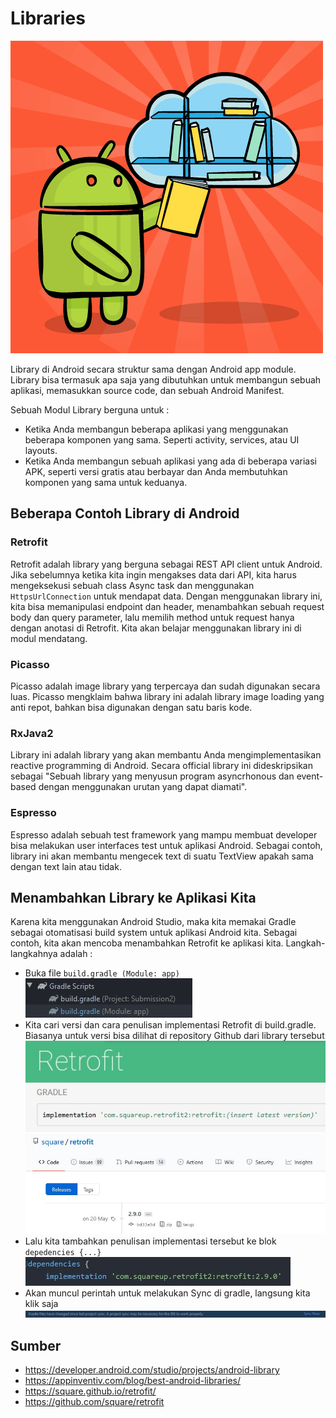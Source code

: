 # Libraries

![android libraries](img/1.png)

Library di Android secara struktur sama dengan Android app module. Library bisa termasuk apa saja yang dibutuhkan untuk membangun sebuah aplikasi, memasukkan source code, dan sebuah Android Manifest.

Sebuah Modul Library berguna untuk :
- Ketika Anda membangun beberapa aplikasi yang menggunakan beberapa komponen yang sama. Seperti activity, services, atau UI layouts.
- Ketika Anda membangun sebuah aplikasi yang ada di beberapa variasi APK, seperti versi gratis atau berbayar dan Anda membutuhkan komponen yang sama untuk keduanya.

## Beberapa Contoh Library di Android

### Retrofit
Retrofit adalah library yang berguna sebagai REST API client untuk Android. Jika sebelumnya ketika kita ingin mengakses data dari API, kita harus mengeksekusi sebuah class Async task dan menggunakan `HttpsUrlConnection` untuk mendapat data. Dengan menggunakan library ini, kita bisa memanipulasi endpoint dan header, menambahkan sebuah request body dan query parameter, lalu memilih method untuk request hanya dengan anotasi di Retrofit. Kita akan belajar menggunakan library ini di modul mendatang.

### Picasso
Picasso adalah image library yang terpercaya dan sudah digunakan secara luas. Picasso mengklaim bahwa library ini adalah library image loading yang anti repot, bahkan bisa digunakan dengan satu baris kode.

### RxJava2
Library ini adalah library yang akan membantu Anda mengimplementasikan reactive programming di Android. Secara official library ini dideskripsikan sebagai "Sebuah library yang menyusun program asyncrhonous dan event-based dengan menggunakan urutan yang dapat diamati".

### Espresso
Espresso adalah sebuah test framework yang mampu membuat developer bisa melakukan user interfaces test untuk aplikasi Android. Sebagai contoh, library ini akan membantu mengecek text di suatu TextView apakah sama dengan text lain atau tidak. 

## Menambahkan Library ke Aplikasi Kita
Karena kita menggunakan Android Studio, maka kita memakai Gradle sebagai otomatisasi build system untuk aplikasi Android kita. Sebagai contoh, kita akan mencoba menambahkan Retrofit ke aplikasi kita. Langkah-langkahnya adalah :
- Buka file `build.gradle (Module: app)` 
![build.gradle](img/2.jpg)
- Kita cari versi dan cara penulisan implementasi Retrofit di build.gradle. Biasanya untuk versi bisa dilihat di repository Github dari library tersebut
![official page](img/3.jpg)
![github page](img/4.jpg)
- Lalu kita tambahkan penulisan implementasi tersebut ke blok `depedencies {...}`
![github depedencies](img/5.jpg)
- Akan muncul perintah untuk melakukan Sync di gradle, langsung kita klik saja
![appeared button](img/6.jpg)

## Sumber

- https://developer.android.com/studio/projects/android-library
- https://appinventiv.com/blog/best-android-libraries/
- https://square.github.io/retrofit/
- https://github.com/square/retrofit